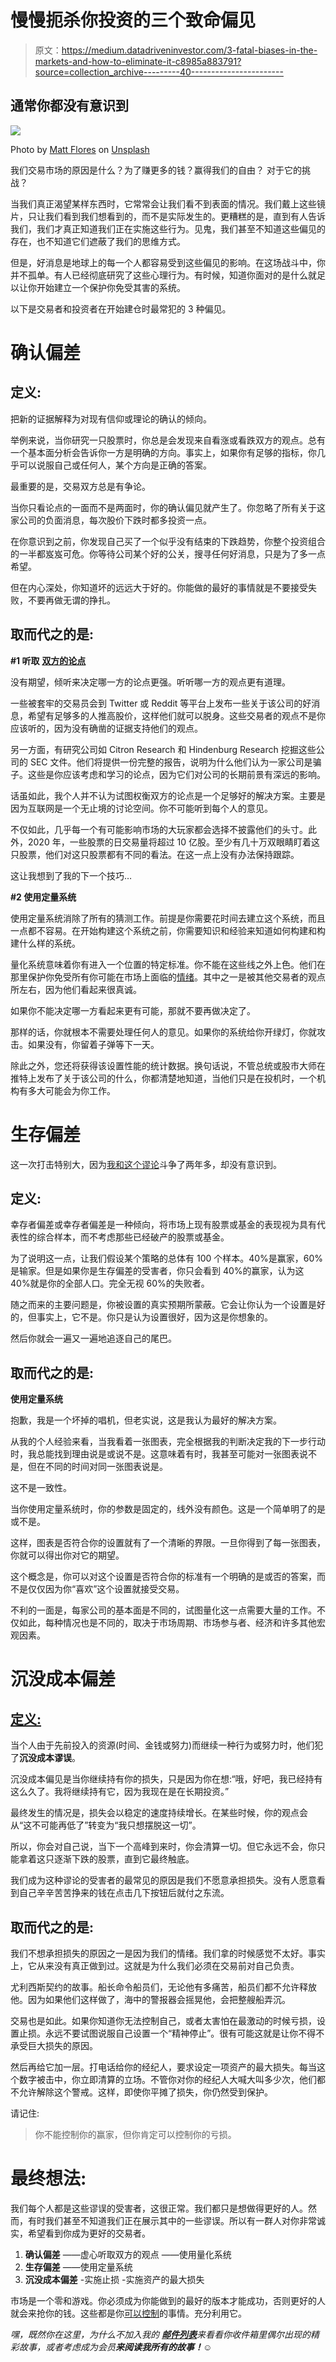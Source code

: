 # 慢慢扼杀你投资的三个致命偏见

> 原文：<https://medium.datadriveninvestor.com/3-fatal-biases-in-the-markets-and-how-to-eliminate-it-c8985a883791?source=collection_archive---------40----------------------->

## 通常你都没有意识到

![](img/e3c66300f70ebde0c6fef715251612ed.png)

Photo by [Matt Flores](https://unsplash.com/@matdflo?utm_source=medium&utm_medium=referral) on [Unsplash](https://unsplash.com?utm_source=medium&utm_medium=referral)

我们交易市场的原因是什么？为了赚更多的钱？赢得我们的自由？
对于它的挑战？

当我们真正渴望某样东西时，它常常会让我们看不到表面的情况。我们戴上这些镜片，只让我们看到我们想看到的，而不是实际发生的。更糟糕的是，直到有人告诉我们，我们才真正知道我们正在实施这些行为。见鬼，我们甚至不知道这些偏见的存在，也不知道它们遮蔽了我们的思维方式。

但是，好消息是地球上的每一个人都容易受到这些偏见的影响。在这场战斗中，你并不孤单。有人已经彻底研究了这些心理行为。有时候，知道你面对的是什么就足以让你开始建立一个保护你免受其害的系统。

以下是交易者和投资者在开始建仓时最常犯的 3 种偏见。

# **确认偏差**

## 定义:

把新的证据解释为对现有信仰或理论的确认的倾向。

举例来说，当你研究一只股票时，你总是会发现来自看涨或看跌双方的观点。总有一个基本面分析会告诉你一方是明确的方向。事实上，如果你有足够的指标，你几乎可以说服自己或任何人，某个方向是正确的答案。

最重要的是，交易双方总是有争论。

当你只看论点的一面而不是两面时，你的确认偏见就产生了。你忽略了所有关于这家公司的负面消息，每次股价下跌时都多投资一点。

在你意识到之前，你发现自己买了一个似乎没有结束的下跌趋势，你整个投资组合的一半都岌岌可危。你等待公司某个好的公关，搜寻任何好消息，只是为了多一点希望。

但在内心深处，你知道坏的远远大于好的。你能做的最好的事情就是不要接受失败，不要再做无谓的挣扎。

## 取而代之的是:

**#1 听取** [**双方的论点**](https://medium.com/datadriveninvestor/the-truth-about-trading-the-stock-markets-and-how-to-overcome-it-c366b2743f54)

没有期望，倾听来决定哪一方的论点更强。听听哪一方的观点更有道理。

一些被套牢的交易员会到 Twitter 或 Reddit 等平台上发布一些关于该公司的好消息，希望有足够多的人推高股价，这样他们就可以脱身。这些交易者的观点不是你应该听的，因为没有确凿的证据支持他们的观点。

另一方面，有研究公司如 Citron Research 和 Hindenburg Research 挖掘这些公司的 SEC 文件。他们将提供一份完整的报告，说明为什么他们认为一家公司是骗子。这些是你应该考虑和学习的论点，因为它们对公司的长期前景有深远的影响。

话虽如此，我个人并不认为试图权衡双方的论点是一个足够好的解决方案。主要是因为互联网是一个无止境的讨论空间。你不可能听到每个人的意见。

不仅如此，几乎每一个有可能影响市场的大玩家都会选择不披露他们的头寸。此外，2020 年，一些股票的日交易量将超过 10 亿股。至少有几十万双眼睛盯着这只股票，他们对这只股票都有不同的看法。在这一点上没有办法保持跟踪。

这让我想到了我的下一个技巧…

**#2 使用定量系统**

使用定量系统消除了所有的猜测工作。前提是你需要花时间去建立这个系统，而且一点都不容易。在开始构建这个系统之前，你需要知识和经验来知道如何构建和构建什么样的系统。

量化系统意味着你有进入一个位置的特定标准。你不能在这些线之外上色。他们在那里保护你免受所有你可能在市场上面临的[情绪](https://medium.com/datadriveninvestor/4-most-powerful-emotions-that-drive-the-stock-market-and-how-to-overcome-them-6bcf30ded602)。其中之一是被其他交易者的观点所左右，因为他们看起来很真诚。

如果你不能决定哪一方看起来更有可能，那就不要再做决定了。

那样的话，你就根本不需要处理任何人的意见。如果你的系统给你开绿灯，你就攻击。如果没有，你留着子弹等下一天。

除此之外，您还将获得该设置性能的统计数据。换句话说，不管总统或股市大师在推特上发布了关于该公司的什么，你都清楚地知道，当他们只是在投机时，一个机构有多大可能会为你工作。

# 生存偏差

这一次打击特别大，因为[我和这个谬论](https://medium.com/datadriveninvestor/my-2-years-losing-streak-in-the-stock-markets-7324180f4edb)斗争了两年多，却没有意识到。

## 定义:

幸存者偏差或幸存者偏差是一种倾向，将市场上现有股票或基金的表现视为具有代表性的综合样本，而不考虑那些已经破产的股票或基金。

为了说明这一点，让我们假设某个策略的总体有 100 个样本。40%是赢家，60%是输家。但是如果你是生存偏差的受害者，你只会看到 40%的赢家，认为这 40%就是你的全部人口。完全无视 60%的失败者。

随之而来的主要问题是，你被设置的真实预期所蒙蔽。它会让你认为一个设置是好的，但事实上，它不是。你只是认为设置很好，因为这是你想象的。

然后你就会一遍又一遍地追逐自己的尾巴。

## 取而代之的是:

**使用定量系统**

抱歉，我是一个坏掉的唱机，但老实说，这是我认为最好的解决方案。

从我的个人经验来看，当我看着一张图表，完全根据我的判断决定我的下一步行动时，我总能找到理由说是或说不是。这意味着有时，我甚至可能对一张图表说不是，但在不同的时间对同一张图表说是。

这不是一致性。

当你使用定量系统时，你的参数是固定的，线外没有颜色。这是一个简单明了的是或不是。

这样，图表是否符合你的设置就有了一个清晰的界限。一旦你得到了每一张图表，你就可以得出你对它的期望。

这个概念是，你可以对这个设置是否符合你的标准有一个明确的是或否的答案，而不是仅仅因为你“喜欢”这个设置就接受交易。

不利的一面是，每家公司的基本面是不同的，试图量化这一点需要大量的工作。不仅如此，每种情况也是不同的，取决于市场周期、市场参与者、经济和许多其他宏观因素。

# 沉没成本偏差

## [定义:](https://www.behavioraleconomics.com/resources/mini-encyclopedia-of-be/sunk-cost-fallacy/)

当个人由于先前投入的资源(时间、金钱或努力)而继续一种行为或努力时，他们犯了**沉没成本谬误**。

沉没成本偏见是当你继续持有你的损失，只是因为你在想:“哦，好吧，我已经持有这么久了。我将继续持有它，因为我现在是在长期投资。”

最终发生的情况是，损失会以稳定的速度持续增长。在某些时候，你的观点会从“这不可能再低了”转变为“我只想摆脱这一切”。

所以，你会对自己说，当下一个高峰到来时，你会清算一切。但它永远不会，你只能拿着这只逐渐下跌的股票，直到它最终触底。

我们成为这种谬论的受害者的最常见的原因是我们不愿意承担损失。没有人愿意看到自己辛辛苦苦挣来的钱在点击几下按钮后就付之东流。

## 取而代之的是:

我们不想承担损失的原因之一是因为我们的情绪。我们拿的时候感觉不太好。事实上，它从来没有真正做到过。这就是为什么我们必须在交易前对自己负责。

尤利西斯契约的故事。船长命令船员们，无论他有多痛苦，船员们都不允许释放他。因为如果他们这样做了，海中的警报器会摇晃他，会把整艘船弄沉。

交易也是如此。如果你知道你无法控制自己，或者太害怕在最激动的时候亏损，设置止损。永远不要试图说服自己设置一个“精神停止”。很有可能这就是让你不得不承受巨大损失的原因。

然后再给它加一层。打电话给你的经纪人，要求设定一项资产的最大损失。每当这个数字被击中，你立即清算的立场。不管你对你的经纪人大喊大叫多少次，他们都不允许解除这个警戒。这样，即使你平摊了损失，你仍然受到保护。

请记住:

> 你不能控制你的赢家，但你肯定可以控制你的亏损。

# 最终想法:

我们每个人都是这些谬误的受害者，这很正常。我们都只是想做得更好的人。然而，有时我们甚至不知道我们正在展示其中的一些谬误。所以有一群人对你非常诚实，希望看到你成为更好的交易者。

1.  **确认偏差**
    ——虚心听取双方的观点
    ——使用量化系统
2.  **生存偏差**
    ——使用定量系统
3.  **沉没成本偏差**
    -实施止损
    -实施资产的最大损失

市场是一个零和游戏。你必须成为你能做到的最好的版本才能成功，否则更好的人就会来抢你的钱。这些都是你[可以控制](https://medium.com/datadriveninvestor/how-to-master-yourself-in-the-markets-277253b5f780)的事情。充分利用它。

*嘿，既然你在这里，为什么不加入我的* [***邮件列表***](https://marcuschan.ck.page/76504d9d12)**来看看你收件箱里偶尔出现的精彩故事，或者考虑成为会员*[](http://xn--74h/)**来阅读我所有的故事！☺***